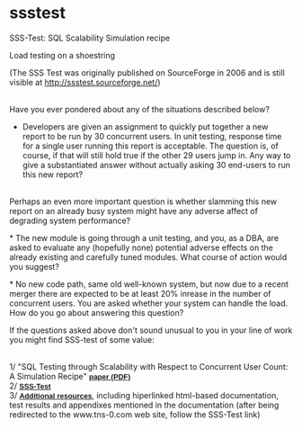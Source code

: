 # ssstest

SSS-Test: SQL Scalability Simulation recipe

Load testing on a shoestring

(The SSS Test was originally published on SourceForge in 2006 and is still visible at http://ssstest.sourceforge.net/)


<br> 
Have you ever pondered about any of the situations described below?

* Developers are given an assignment to quickly put together a new report to be run by 30 concurrent users. In unit testing, response time for a single user running this report is acceptable. 
The question is, of course, if that will still hold true if the other 29 users jump in.
Any way to give a substantiated answer without actually asking 30 end-users to run this new report?

<br>Perhaps an even more important question is whether slamming this new report on an already busy system might have any adverse affect of degrading system performance? 

<p>
* The new module is going through a unit testing, and you, as a DBA, are asked to evaluate any (hopefully none) potential adverse effects on the already existing and carefully tuned modules. What course of action would you suggest?

<p>
* No new code path, same old well-known system, but now due to a recent merger there are expected to be at least 20% inrease in the number of concurrent users. 
You are asked whether your system can handle the load. How do you go about answering this question?
	
<p>
If the questions asked above don't sound unusual to you in your line of work you might find SSS-test of some value:
<p>
<br>1/ "SQL Testing through Scalability with Respect to Concurrent User Count: A Simulation Recipe" <a href="SSStest_Dali_ScalabilityTesting.pdf"><font face="geneva, arial, sans-serif" size="2"><b>paper (PDF)</b></font></a> 
<br>2/ <a href="sss_test.tar.gz"><font face="geneva, arial, sans-serif" size="2"><b>SSS-Test</b></font></a>
<br>3/ <a href="http://www.tns-0.com"><font face="geneva, arial, sans-serif" size="2"><b>Additional resources</b></font></a>, including hiperlinked html-based documentation, test results and appendixes mentioned in the documentation (after being redirected to the www.tns-0.com web site, follow the SSS-Test link)



